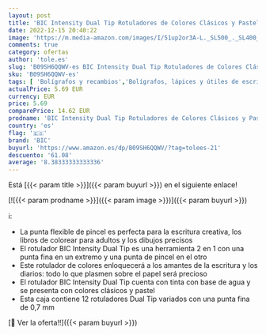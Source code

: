 ```yaml
---
layout: post
title: 'BIC Intensity Dual Tip Rotuladores de Colores Clásicos y Pastel con Punta Fina  0 7 mm  y Punta de Pincel Flexible - Colores Surtidos  Caja de 12'
date: 2022-12-15 20:40:22
image: 'https://m.media-amazon.com/images/I/51up2or3A-L._SL500_._SL400_.jpg'
comments: true
category: ofertas
author: 'tole.es'
slug: 'B09SH6QQWV-es BIC Intensity Dual Tip Rotuladores de Colores Clásicos y...'
sku: 'B09SH6QQWV-es'
tags: [ 'Bolígrafos y recambios','Bolígrafos, lápices y útiles de escritura','Oficina y papelería','Rotuladores de punta fina','bic','rotuladores','🇪🇸', ]
actualPrice: 5.69 EUR
currency: EUR
price: 5.69
comparePrice: 14.62 EUR
prodname: 'BIC Intensity Dual Tip Rotuladores de Colores Clásicos y Pastel con Punta Fina  0 7 mm  y Punta de Pincel Flexible - Colores Surtidos  Caja de 12'
country: 'es'
flag: '🇪🇸'
brand: 'BIC'
buyurl: 'https://www.amazon.es/dp/B09SH6QQWV/?tag=tolees-21'
descuento: '61.08'
average: '8.38333333333336'
---
```


Está [{{< param title >}}]({{< param buyurl >}}) en el siguiente enlace!

[![{{< param prodname >}}]({{< param image >}})]({{< param buyurl >}})

ℹ️:

- La punta flexible de pincel es perfecta para la escritura creativa, los libros de colorear para adultos y los dibujos precisos
- El rotulador BIC Intensity Dual Tip es una herramienta 2 en 1 con una punta fina en un extremo y una punta de pincel en el otro
- Este rotulador de colores enloquecerá a los amantes de la escritura y los diarios: todo lo que plasmen sobre el papel será precioso
- El rotulador BIC Intensity Dual Tip cuenta con tinta con base de agua y se presenta con colores clásicos y pastel
- Esta caja contiene 12 rotuladores Dual Tip variados con una punta fina de 0,7 mm

[🛒 Ver la oferta!!]({{< param buyurl >}})
